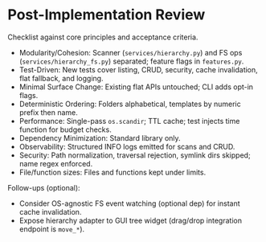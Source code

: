 # Post-Implementation Review

Checklist against core principles and acceptance criteria.

- Modularity/Cohesion: Scanner (`services/hierarchy.py`) and FS ops (`services/hierarchy_fs.py`) separated; feature flags in `features.py`.
- Test-Driven: New tests cover listing, CRUD, security, cache invalidation, flat fallback, and logging.
- Minimal Surface Change: Existing flat APIs untouched; CLI adds opt-in flags.
- Deterministic Ordering: Folders alphabetical, templates by numeric prefix then name.
- Performance: Single-pass `os.scandir`; TTL cache; test injects time function for budget checks.
- Dependency Minimization: Standard library only.
- Observability: Structured INFO logs emitted for scans and CRUD.
- Security: Path normalization, traversal rejection, symlink dirs skipped; name regex enforced.
- File/function sizes: Files and functions kept under limits.

Follow-ups (optional):
- Consider OS-agnostic FS event watching (optional dep) for instant cache invalidation.
- Expose hierarchy adapter to GUI tree widget (drag/drop integration endpoint is `move_*`).


